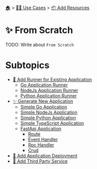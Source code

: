 <!--startTocHeader-->
[🏠](../../../README.md) > [👷🏽 Use Cases](../../README.md) > [📦 Add Resources](../README.md)
# ✨ From Scratch
<!--endTocHeader-->

TODO: Write about `From Scratch`

<!--startTocSubtopic-->
# Subtopics
- [🏃 Add Runner for Existing Application](add-runner-for-existing-application/README.md)
  - [Go Application Runner](add-runner-for-existing-application/go-application-runner.md)
  - [NodeJs Application Runner](add-runner-for-existing-application/node-js-application-runner.md)
  - [Python Application Runner](add-runner-for-existing-application/python-application-runner.md)
- [✨ Generate New Application](generate-new-application/README.md)
  - [Simple Go Application](generate-new-application/simple-go-application.md)
  - [Simple NodeJs Application](generate-new-application/simple-node-js-application.md)
  - [Simple Python Application](generate-new-application/simple-python-application.md)
  - [Simple TypeScript Application](generate-new-application/simple-type-script-application.md)
  - [FastApi Application](generate-new-application/fast-api-application/README.md)
    - [Route](generate-new-application/fast-api-application/route.md)
    - [Event Handler](generate-new-application/fast-api-application/event-handler.md)
    - [Rpc Handler](generate-new-application/fast-api-application/rpc-handler.md)
    - [Crud](generate-new-application/fast-api-application/crud.md)
- [🚢 Add Application Deployment](add-application-deployment.md)
- [🥉 Add Third Party Service](add-third-party-service.md)
<!--endTocSubtopic-->